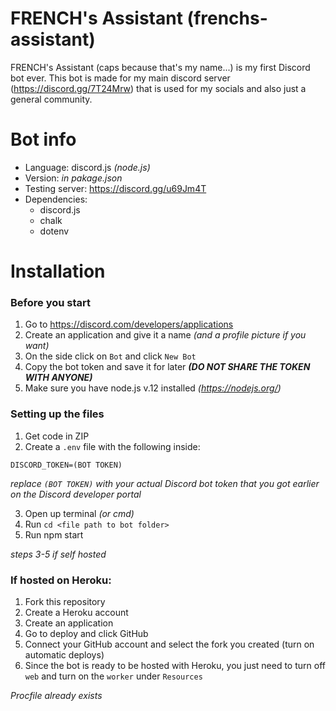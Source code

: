 # FRENCH's Assistant (frenchs-assistant)

FRENCH's Assistant (caps because that's my name...) is my first Discord bot ever. This bot is made for my main discord server (https://discord.gg/7T24Mrw) that is used for my socials and also just a general community.

# Bot info

- Language: discord.js *(node.js)*
- Version: *in pakage.json*
- Testing server: https://discord.gg/u69Jm4T
- Dependencies: 
  - discord.js
  - chalk
  - dotenv

# Installation

### Before you start

1. Go to https://discord.com/developers/applications
2. Create an application and give it a name *(and a profile picture if you want)*
3. On the side click on `Bot` and click `New Bot`
4. Copy the bot token and save it for later ***(DO NOT SHARE THE TOKEN WITH ANYONE)***
5. Make sure you have node.js v.12 installed *(https://nodejs.org/)*

### Setting up the files

1. Get code in ZIP
2. Create a `.env` file with the following inside:
```
DISCORD_TOKEN=(BOT TOKEN)
```
*replace `(BOT TOKEN)` with your actual Discord bot token that you got earlier on the Discord developer portal*

3. Open up terminal *(or cmd)*
4. Run `cd <file path to bot folder>`
5. Run npm start

*steps 3-5 if self hosted*

### If hosted on Heroku:

1. Fork this repository
2. Create a Heroku account
3. Create an application
4. Go to deploy and click GitHub
5. Connect your GitHub account and select the fork you created (turn on automatic deploys)
6. Since the bot is ready to be hosted with Heroku, you just need to turn off `web` and turn on the `worker` under `Resources`

*Procfile already exists*
